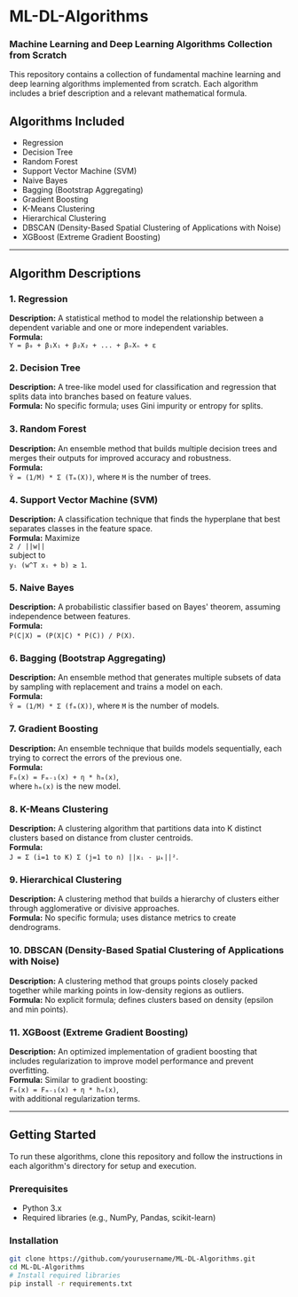 # ML-DL-Algorithms

### Machine Learning and Deep Learning Algorithms Collection from Scratch

This repository contains a collection of fundamental machine learning and deep learning algorithms implemented from scratch. Each algorithm includes a brief description and a relevant mathematical formula.

## Algorithms Included

- Regression
- Decision Tree
- Random Forest
- Support Vector Machine (SVM)
- Naive Bayes
- Bagging (Bootstrap Aggregating)
- Gradient Boosting
- K-Means Clustering
- Hierarchical Clustering
- DBSCAN (Density-Based Spatial Clustering of Applications with Noise)
- XGBoost (Extreme Gradient Boosting)

---

## Algorithm Descriptions

### 1. Regression
**Description:** A statistical method to model the relationship between a dependent variable and one or more independent variables.  
**Formula:**  
`Y = β₀ + β₁X₁ + β₂X₂ + ... + βₙXₙ + ε`

### 2. Decision Tree
**Description:** A tree-like model used for classification and regression that splits data into branches based on feature values.  
**Formula:** No specific formula; uses Gini impurity or entropy for splits.

### 3. Random Forest
**Description:** An ensemble method that builds multiple decision trees and merges their outputs for improved accuracy and robustness.  
**Formula:**  
`Ŷ = (1/M) * Σ (Tₘ(X))`, where `M` is the number of trees.

### 4. Support Vector Machine (SVM)
**Description:** A classification technique that finds the hyperplane that best separates classes in the feature space.  
**Formula:** Maximize  
`2 / ||w||`  
subject to  
`yᵢ (w^T xᵢ + b) ≥ 1`.

### 5. Naive Bayes
**Description:** A probabilistic classifier based on Bayes' theorem, assuming independence between features.  
**Formula:**  
`P(C|X) = (P(X|C) * P(C)) / P(X)`.

### 6. Bagging (Bootstrap Aggregating)
**Description:** An ensemble method that generates multiple subsets of data by sampling with replacement and trains a model on each.  
**Formula:**  
`Ŷ = (1/M) * Σ (fₘ(X))`, where `M` is the number of models.

### 7. Gradient Boosting
**Description:** An ensemble technique that builds models sequentially, each trying to correct the errors of the previous one.  
**Formula:**  
`Fₘ(x) = Fₘ₋₁(x) + η * hₘ(x)`,  
where `hₘ(x)` is the new model.

### 8. K-Means Clustering
**Description:** A clustering algorithm that partitions data into K distinct clusters based on distance from cluster centroids.  
**Formula:**  
`J = Σ (i=1 to K) Σ (j=1 to n) ||xᵢ - μₖ||²`.

### 9. Hierarchical Clustering
**Description:** A clustering method that builds a hierarchy of clusters either through agglomerative or divisive approaches.  
**Formula:** No specific formula; uses distance metrics to create dendrograms.

### 10. DBSCAN (Density-Based Spatial Clustering of Applications with Noise)
**Description:** A clustering method that groups points closely packed together while marking points in low-density regions as outliers.  
**Formula:** No explicit formula; defines clusters based on density (epsilon and min points).

### 11. XGBoost (Extreme Gradient Boosting)
**Description:** An optimized implementation of gradient boosting that includes regularization to improve model performance and prevent overfitting.  
**Formula:** Similar to gradient boosting:  
`Fₘ(x) = Fₘ₋₁(x) + η * hₘ(x)`,  
with additional regularization terms.

---

## Getting Started

To run these algorithms, clone this repository and follow the instructions in each algorithm's directory for setup and execution.

### Prerequisites

- Python 3.x
- Required libraries (e.g., NumPy, Pandas, scikit-learn)

### Installation

```bash
git clone https://github.com/yourusername/ML-DL-Algorithms.git
cd ML-DL-Algorithms
# Install required libraries
pip install -r requirements.txt
